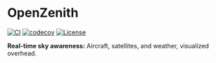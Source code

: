 # OpenZenith

[![CI](https://github.com/mgperdue/OpenZenith/actions/workflows/ci.yml/badge.svg)](https://github.com/mgperdue/OpenZenith/actions/workflows/ci.yml)
[![codecov](https://codecov.io/gh/mgperdue/OpenZenith/branch/main/graph/badge.svg)](https://codecov.io/gh/mgperdue/OpenZenith)
[![License](https://img.shields.io/github/license/mgperdue/OpenZenith)](https://github.com/mgperdue/OpenZenith/blob/main/LICENSE)

**Real-time sky awareness:** Aircraft, satellites, and weather, visualized overhead.